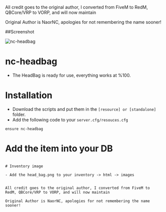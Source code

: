 
All credit goes to the original author, I converted from FiveM to RedM, QBCore/VRP to VORP, and will now maintain

Original Author is NaorNC, apologies for not remembering the name sooner!

##Screenshot

![nc-headbag](https://i.gyazo.com/f6db9c7a7e9a2f54af800a81023c36cb.png)

# nc-headbag
- The HeadBag is ready for use, everything works at %100.
# Installation

- Download the scripts and put them in the ```[resource] or [standalone]``` folder.
- Add the following code to your ```server.cfg/resouces.cfg```

```
ensure nc-headbag
```

# Add the item into your DB

```

# Inventory image

- Add the head_bag.png to your inventory -> html -> images


All credit goes to the original author, I converted from FiveM to RedM, QBCore/VRP to VORP, and will now maintain

Original Author is NaorNC, apologies for not remembering the name sooner!

